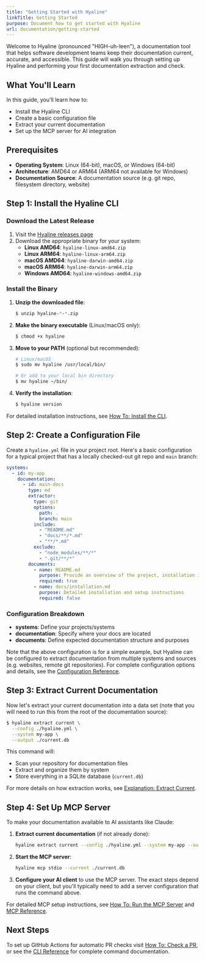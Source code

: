 ```yaml
---
title: "Getting Started with Hyaline"
linkTitle: Getting Started
purpose: Document how to get started with Hyaline
url: documentation/getting-started
---
```

Welcome to Hyaline (pronounced "HIGH-uh-leen"), a documentation tool that helps software development teams keep their documentation current, accurate, and accessible. This guide will walk you through setting up Hyaline and performing your first documentation extraction and check.

## What You'll Learn

In this guide, you'll learn how to:
- Install the Hyaline CLI
- Create a basic configuration file
- Extract your current documentation
- Set up the MCP server for AI integration

## Prerequisites

- **Operating System**: Linux (64-bit), macOS, or Windows (64-bit)
- **Architecture**: AMD64 or ARM64 (ARM64 not available for Windows)
- **Documentation Source**: A documentation source (e.g. git repo, filesystem directory, website)

## Step 1: Install the Hyaline CLI

### Download the Latest Release

1. Visit the [Hyaline releases page](https://github.com/appgardenstudios/hyaline/releases)
2. Download the appropriate binary for your system:
   - **Linux AMD64**: `hyaline-linux-amd64.zip`
   - **Linux ARM64**: `hyaline-linux-arm64.zip`
   - **macOS AMD64**: `hyaline-darwin-amd64.zip`
   - **macOS ARM64**: `hyaline-darwin-arm64.zip`
   - **Windows AMD64**: `hyaline-windows-amd64.zip`

### Install the Binary

1. **Unzip the downloaded file**:
   ```bash
   $ unzip hyaline-*-*.zip
   ```

2. **Make the binary executable** (Linux/macOS only):
   ```bash
   $ chmod +x hyaline
   ```

3. **Move to your PATH** (optional but recommended):
   ```bash
   # Linux/macOS
   $ sudo mv hyaline /usr/local/bin/

   # Or add to your local bin directory
   $ mv hyaline ~/bin/
   ```

4. **Verify the installation**:
   ```bash
   $ hyaline version
   ```

For detailed installation instructions, see [How To: Install the CLI](./03-how-to/01-install-cli.md).

## Step 2: Create a Configuration File

Create a `hyaline.yml` file in your project root. Here's a basic configuration for a typical project that has a locally checked-out git repo and `main` branch:

```yaml
systems:
  - id: my-app
    documentation:
      - id: main-docs
        type: md
        extractor:
          type: git
          options:
            path: .
            branch: main
          include: 
            - "README.md"
            - "docs/**/*.md"
            - "**/*.md"
          exclude:
            - "node_modules/**/*"
            - ".git/**/*"
        documents:
          - name: README.md
            purpose: Provide an overview of the project, installation instructions, and basic usage examples
            required: true
          - name: docs/installation.md
            purpose: Detailed installation and setup instructions
            required: false
```

### Configuration Breakdown

- **systems**: Define your projects/systems
- **documentation**: Specify where your docs are located
- **documents**: Define expected documentation structure and purposes

Note that the above configuration is for a simple example, but Hyaline can be configured to extract documentation from multiple systems and sources (e.g. websites, remote git repositories). For complete configuration options and details, see the [Configuration Reference](./05-reference/01-config.md).

## Step 3: Extract Current Documentation

Now let's extract your current documentation into a data set (note that you will need to run this from the root of the documentation source):

```bash
$ hyaline extract current \
  --config ./hyaline.yml \
  --system my-app \
  --output ./current.db
```

This command will:
- Scan your repository for documentation files
- Extract and organize them by system
- Store everything in a SQLite database (`current.db`)

For more details on how extraction works, see [Explanation: Extract Current](./04-explanation/02-extract-current.md).

## Step 4: Set Up MCP Server

To make your documentation available to AI assistants like Claude:

1. **Extract current documentation** (if not already done):
   ```bash
   hyaline extract current --config ./hyaline.yml --system my-app --output ./current.db
   ```

2. **Start the MCP server**:
   ```bash
   hyaline mcp stdio --current ./current.db
   ```

3. **Configure your AI client** to use the MCP server. The exact steps depend on your client, but you'll typically need to add a server configuration that runs the command above.

For detailed MCP setup instructions, see [How To: Run the MCP Server](./03-how-to/04-run-mcp.md) and [MCP Reference](./05-reference/06-mcp.md).

## Next Steps
To set up GitHub Actions for automatic PR checks visit [How To: Check a PR](./03-how-to/03-check-pr.md), or see the [CLI Reference](./05-reference/02-cli.md) for complete command documentation.